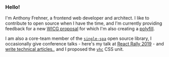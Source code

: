 ### Hello!

I'm Anthony Frehner, a frontend web developer and architect. I like to contribute to open source when I have the time, and I'm currently providing feedback for a new [WICG proposal](https://github.com/WICG/app-history) for which I'm also creating a [polyfill](https://github.com/frehner/appHistory).

I am also a core-team member of the [`single-spa`](https://single-spa.js.org) open source library, I occasionally give conference talks - here's my talk at [React Rally 2019](https://youtu.be/RgqSlRbbvwA) - and [write technical articles.](https://dev.to/frehner), and I proposed the [`vhc`](https://github.com/w3c/csswg-drafts/issues/4329) CSS unit. 
